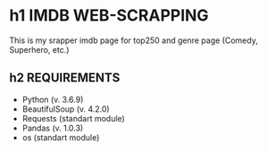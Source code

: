 h1 IMDB WEB-SCRAPPING
==========================

This is my srapper imdb page for top250 and genre page (Comedy, Superhero, etc.)

h2 REQUIREMENTS
--------------------------
* Python (v. 3.6.9)
* BeautifulSoup (v. 4.2.0)
* Requests (standart module)
* Pandas (v. 1.0.3)
* os (standart module)
